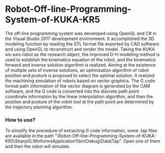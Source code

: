 # Robot-Off-line-Programming-System-of-KUKA-KR5
The off-line programming system was developed using OpenGL and C# in the Visual Studio 2017 development environment.
It accomplished the 3D modeling function by reading the STL format file exported by CAD software and using OpenGL to reconstruct and render the model.
Taking the KUKA six-axis robot as the research object, the improved D-H modeling method is used to establish the kinematics equation of the robot, and the kinematics forward and inverse solution algorithm is realized. Aiming at the existence of multiple sets of inverse solutions, an optimization algorithm of robot position and posture is proposed to select the optimal solution.
It realized the machining simulation of robots based on vector graphics. The G code format path information of the vector diagram is generated by the CAM software, and the G code is converted into the discrete path point coordinate information by the linear interpolation algorithm, and then the position and posture of the robot tool at the path point are determined by the trajectory planning algorithm.

### How to use?
To simplify the procedure of extracting G code information, some .tap files are available in the path "\Robot-Off-line-Programming-System-of-KUKA-KR5\SharpGLWinformsApplication1\bin\Debug\Data\Tap".
Open one of them and then the robot will simulate.

